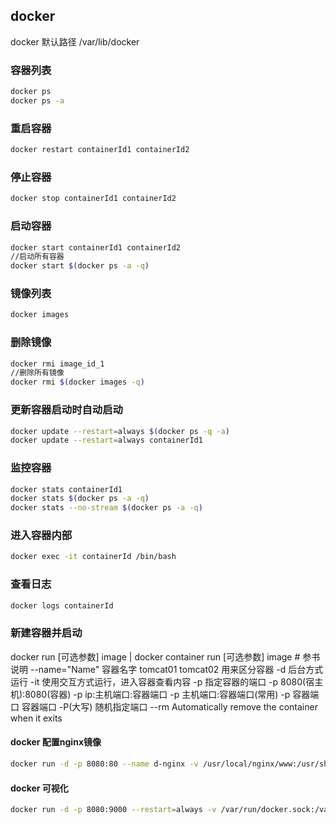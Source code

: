 ## docker
docker 默认路径 /var/lib/docker
### 容器列表
```bash
docker ps
docker ps -a
```
### 重启容器
```bash
docker restart containerId1 containerId2
```
### 停止容器
```bash
docker stop containerId1 containerId2
```
### 启动容器
```bash
docker start containerId1 containerId2
//启动所有容器
docker start $(docker ps -a -q)
```
### 镜像列表
```bash
docker images
```
### 删除镜像
```bash
docker rmi image_id_1
//删除所有镜像
docker rmi $(docker images -q)
```
### 更新容器启动时自动启动
```bash
docker update --restart=always $(docker ps -q -a)
docker update --restart=always containerId1
```
### 监控容器
```bash
docker stats containerId1
docker stats $(docker ps -a -q)
docker stats --no-stream $(docker ps -a -q)
```
### 进入容器内部
```bash
docker exec -it containerId /bin/bash
```
### 查看日志
```bash
docker logs containerId
```

### 新建容器并启动
docker run [可选参数] image | docker container run [可选参数] image
\# 参书说明 
--name="Name" 容器名字 tomcat01 tomcat02 用来区分容器 
-d 后台方式运行 
-it 使用交互方式运行，进入容器查看内容 
-p 指定容器的端口 -p 8080(宿主机):8080(容器) -p ip:主机端口:容器端口 -p 主机端口:容器端口(常用) -p 容器端口 容器端口 
-P(大写) 随机指定端口
--rm Automatically remove the container   when it exits

#### docker 配置nginx镜像

```bash
docker run -d -p 8080:80 --name d-nginx -v /usr/local/nginx/www:/usr/share/nginx/html -v /usr/local/nginx/conf/nginx.conf:/etc/nginx/nginx.conf -v /usr/local/nginx/logs:/var/log/nginx nginx
```

#### docker 可视化

```bash
docker run -d -p 8080:9000 --restart=always -v /var/run/docker.sock:/var/run/docker.sock --privileged=true portainer/portainer
```